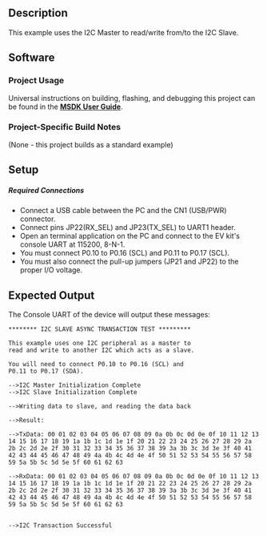 ## Description

This example uses the I2C Master to read/write from/to the I2C Slave. 


## Software

### Project Usage

Universal instructions on building, flashing, and debugging this project can be found in the **[MSDK User Guide](https://analog-devices-msdk.github.io/msdk/USERGUIDE/)**.

### Project-Specific Build Notes

(None - this project builds as a standard example)

## Setup

##### Required Connections
-   Connect a USB cable between the PC and the CN1 (USB/PWR) connector.
-   Connect pins JP22(RX_SEL) and JP23(TX_SEL) to UART1 header.
-   Open an terminal application on the PC and connect to the EV kit's console UART at 115200, 8-N-1.
-   You must connect P0.10 to P0.16 (SCL) and P0.11 to P0.17 (SCL).
-   You must also connect the pull-up jumpers (JP21 and JP22) to the proper I/O voltage.

## Expected Output

The Console UART of the device will output these messages:

```
******** I2C SLAVE ASYNC TRANSACTION TEST *********

This example uses one I2C peripheral as a master to
read and write to another I2C which acts as a slave.

You will need to connect P0.10 to P0.16 (SCL) and
P0.11 to P0.17 (SDA).

-->I2C Master Initialization Complete
-->I2C Slave Initialization Complete

-->Writing data to slave, and reading the data back

-->Result:

-->TxData: 00 01 02 03 04 05 06 07 08 09 0a 0b 0c 0d 0e 0f 10 11 12 13 14 15 16 17 18 19 1a 1b 1c 1d 1e 1f 20 21 22 23 24 25 26 27 28 29 2a 2b 2c 2d 2e 2f 30 31 32 33 34 35 36 37 38 39 3a 3b 3c 3d 3e 3f 40 41 42 43 44 45 46 47 48 49 4a 4b 4c 4d 4e 4f 50 51 52 53 54 55 56 57 58 59 5a 5b 5c 5d 5e 5f 60 61 62 63

-->RxData: 00 01 02 03 04 05 06 07 08 09 0a 0b 0c 0d 0e 0f 10 11 12 13 14 15 16 17 18 19 1a 1b 1c 1d 1e 1f 20 21 22 23 24 25 26 27 28 29 2a 2b 2c 2d 2e 2f 30 31 32 33 34 35 36 37 38 39 3a 3b 3c 3d 3e 3f 40 41 42 43 44 45 46 47 48 49 4a 4b 4c 4d 4e 4f 50 51 52 53 54 55 56 57 58 59 5a 5b 5c 5d 5e 5f 60 61 62 63


-->I2C Transaction Successful
```
